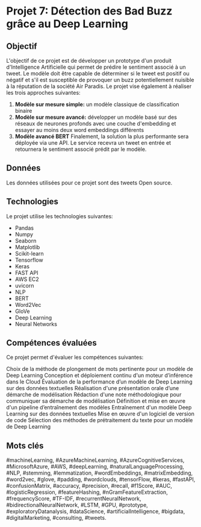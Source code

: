 # Projet 7: Détection des Bad Buzz grâce au Deep Learning

## Objectif
L'objectif de ce projet est de développer un prototype d'un produit d'Intelligence Artificielle qui permet de prédire le sentiment associé à un tweet. Le modèle doit être capable de déterminer si le tweet est positif ou négatif et s'il est susceptible de provoquer un buzz potentiellement nuisible à la réputation de la société Air Paradis. Le projet vise également à réaliser les trois approches suivantes:

1. **Modèle sur mesure simple:** un modèle classique de classification binaire
2. **Modèle sur mesure avancé:** développer un modèle basé sur des réseaux de neurones profonds avec une couche d'embedding et essayer au moins deux word embeddings différents
3. **Modèle avancé BERT**
Finalement, la solution la plus performante sera déployée via une API. Le service recevra un tweet en entrée et retournera le sentiment associé prédit par le modèle.

## Données
Les données utilisées pour ce projet sont des tweets Open source.

## Technologies
Le projet utilise les technologies suivantes:

- Pandas
- Numpy
- Seaborn
- Matplotlib
- Scikit-learn
- Tensorflow
- Keras
- FAST API
- AWS EC2
- uvicorn
- NLP
- BERT
- Word2Vec
- GloVe
- Deep Learning
- Neural Networks


## Compétences évaluées
Ce projet permet d'évaluer les compétences suivantes:

Choix de la méthode de plongement de mots pertinente pour un modèle de Deep Learning
Conception et déploiement continu d'un moteur d’inférence dans le Cloud
Évaluation de la performance d’un modèle de Deep Learning sur des données textuelles
Réalisation d'une présentation orale d’une démarche de modélisation
Rédaction d'une note méthodologique pour communiquer sa démarche de modélisation
Définition et mise en œuvre d'un pipeline d’entraînement des modèles
Entraînement d'un modèle Deep Learning sur des données textuelles
Mise en œuvre d'un logiciel de version de code
Sélection des méthodes de prétraitement du texte pour un modèle de Deep Learning

## Mots clés
#machineLearning, #AzureMachineLearning, #AzureCognitiveServices, #MicrosoftAzure, #AWS, #deepLearning, #naturalLanguageProcessing, #NLP, #stemming, #lemmatization, #wordEmbeddings, #matrixEmbedding, #word2vec, #glove, #padding, #wordclouds, #tensorFlow, #keras, #fastAPI, #confusionMatrix, #accuracy, #precision, #recall, #f1Score, #AUC, #logisticRegression, #featureHashing, #nGramFeatureExtraction, #frequencyScore, #TF-IDF, #recurrentNeuralNetwork, #bidirectionalNeuralNetwork, #LSTM, #GPU, #prototype, #exploratoryDatanalysis, #dataScience, #artificialIntelligence, #bigdata, #digitalMarketing, #consulting, #tweets.